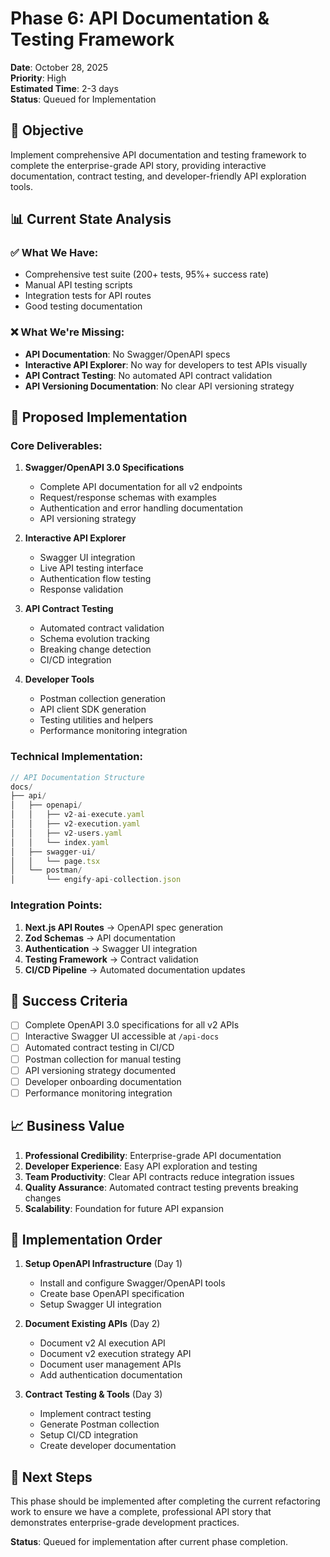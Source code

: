 # Phase 6: API Documentation & Testing Framework

**Date**: October 28, 2025  
**Priority**: High  
**Estimated Time**: 2-3 days  
**Status**: Queued for Implementation

## 🎯 **Objective**

Implement comprehensive API documentation and testing framework to complete the enterprise-grade API story, providing interactive documentation, contract testing, and developer-friendly API exploration tools.

## 📊 **Current State Analysis**

### ✅ **What We Have:**

- Comprehensive test suite (200+ tests, 95%+ success rate)
- Manual API testing scripts
- Integration tests for API routes
- Good testing documentation

### ❌ **What We're Missing:**

- **API Documentation**: No Swagger/OpenAPI specs
- **Interactive API Explorer**: No way for developers to test APIs visually
- **API Contract Testing**: No automated API contract validation
- **API Versioning Documentation**: No clear API versioning strategy

## 🚀 **Proposed Implementation**

### **Core Deliverables:**

1. **Swagger/OpenAPI 3.0 Specifications**
   - Complete API documentation for all v2 endpoints
   - Request/response schemas with examples
   - Authentication and error handling documentation
   - API versioning strategy

2. **Interactive API Explorer**
   - Swagger UI integration
   - Live API testing interface
   - Authentication flow testing
   - Response validation

3. **API Contract Testing**
   - Automated contract validation
   - Schema evolution tracking
   - Breaking change detection
   - CI/CD integration

4. **Developer Tools**
   - Postman collection generation
   - API client SDK generation
   - Testing utilities and helpers
   - Performance monitoring integration

### **Technical Implementation:**

```typescript
// API Documentation Structure
docs/
├── api/
│   ├── openapi/
│   │   ├── v2-ai-execute.yaml
│   │   ├── v2-execution.yaml
│   │   ├── v2-users.yaml
│   │   └── index.yaml
│   ├── swagger-ui/
│   │   └── page.tsx
│   └── postman/
│       └── engify-api-collection.json
```

### **Integration Points:**

1. **Next.js API Routes** → OpenAPI spec generation
2. **Zod Schemas** → API documentation
3. **Authentication** → Swagger UI integration
4. **Testing Framework** → Contract validation
5. **CI/CD Pipeline** → Automated documentation updates

## 🎯 **Success Criteria**

- [ ] Complete OpenAPI 3.0 specifications for all v2 APIs
- [ ] Interactive Swagger UI accessible at `/api-docs`
- [ ] Automated contract testing in CI/CD
- [ ] Postman collection for manual testing
- [ ] API versioning strategy documented
- [ ] Developer onboarding documentation
- [ ] Performance monitoring integration

## 📈 **Business Value**

1. **Professional Credibility**: Enterprise-grade API documentation
2. **Developer Experience**: Easy API exploration and testing
3. **Team Productivity**: Clear API contracts reduce integration issues
4. **Quality Assurance**: Automated contract testing prevents breaking changes
5. **Scalability**: Foundation for future API expansion

## 🔄 **Implementation Order**

1. **Setup OpenAPI Infrastructure** (Day 1)
   - Install and configure Swagger/OpenAPI tools
   - Create base OpenAPI specification
   - Setup Swagger UI integration

2. **Document Existing APIs** (Day 2)
   - Document v2 AI execution API
   - Document v2 execution strategy API
   - Document user management APIs
   - Add authentication documentation

3. **Contract Testing & Tools** (Day 3)
   - Implement contract testing
   - Generate Postman collection
   - Setup CI/CD integration
   - Create developer documentation

## 🎯 **Next Steps**

This phase should be implemented after completing the current refactoring work to ensure we have a complete, professional API story that demonstrates enterprise-grade development practices.

**Status**: Queued for implementation after current phase completion.
